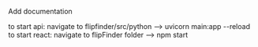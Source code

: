 Add documentation


to start api:            navigate to flipfinder/src/python --> uvicorn main:app --reload
to start react:          navigate to flipFinder folder --> npm start